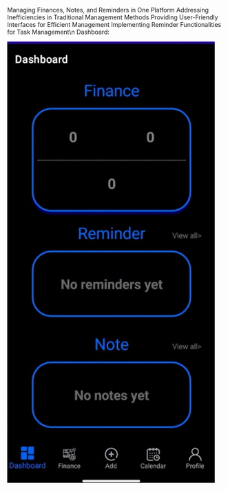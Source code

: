 Managing Finances, Notes, and Reminders in One Platform
Addressing Inefficiencies in Traditional Management Methods
Providing User-Friendly Interfaces for Efficient Management
Implementing Reminder Functionalities for Task Management\n
Dashboard:

![Dashboard](images/dashboard.png)
